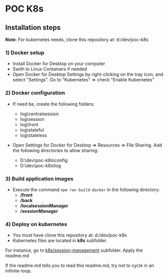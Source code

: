 # POC K8s

## Installation steps

__Note__: For kubernetes needs, clone this repository at: d:/dev/poc-k8s

### 1) Docker setup

- Install Docker for Desktop on your computer
- Swith to Linux Containers if needed
- Open Docker for Desktop Settings by right-clicking on the tray icon, and select "Settings". Go to "Kubernetes" => check "Enable Kubernetes"

### 2) Docker configuration

- If need be, create the following folders:
    - log\centralsession
    - log\session
    - log\front
    - log\stateful
    - log\stateless
    
- Open Settings for Docker for Desktop => Resources => File Sharing. Add the following directories to allow sharing:
    - D:\dev\poc-k8s\config
    - D:\dev\poc-k8s\log


### 3) Build application images

- Execute the command `npm run build-docker` in the following directory:
    - __/front__
    - __/back__
    - __/localsessionManager__
    - __/sessionManager__

### 4) Deploy on kubernetes

- You must have clone this repository at: d:/dev/poc-k8s
- Kubernetes files are located in __k8s__ subfolder.

For instance, go to [k8s/session-management](./k8s/session-management/readme.md) subfolder. Apply the readme.md

If the readme.md tells you to read this readme.md, try not to cycle in an infinite-loop.

